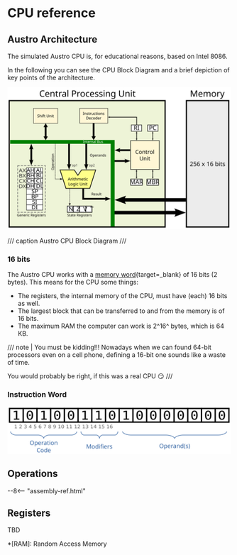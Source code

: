 # CPU reference

## Austro Architecture

The simulated Austro CPU is, for educational reasons, based on Intel 8086.

In the following you can see the CPU Block Diagram and a brief depiction of key points of the architecture.

![](img/cpu-diagram.svg)

/// caption
Austro CPU Block Diagram
///

### 16 bits

The Austro CPU works with a [memory word]{target=_blank} of 16 bits (2 bytes). This means for the CPU some things:

- The registers, the internal memory of the CPU, must have (each) 16 bits as well.
- The largest block that can be transferred to and from the memory is of 16 bits.
- The maximum RAM the computer can work is 2^16^ bytes, which is 64 KB.

[memory word]: https://en.wikipedia.org/wiki/Word_(computer_architecture)

/// note | You must be kidding!!!
Nowadays when we can found 64-bit processors even on a cell phone, defining a 16-bit one sounds like a waste of time.

You would probably be right, if this was a real CPU 😏
///

### Instruction Word

![Anatomy of Instruction Word](img/instruction-word.svg)

## Operations

--8<-- "assembly-ref.html"

## Registers

TBD

*[RAM]: Random Access Memory
